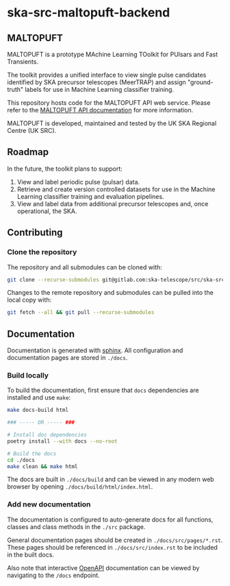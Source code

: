 # ska-src-maltopuft-backend

## MALTOPUFT

MALTOPUFT is a prototype MAchine Learning TOolkit for PUlsars and Fast Transients.

The toolkit provides a unified interface to view single pulse candidates identified by SKA precursor telescopes (MeerTRAP) and assign "ground-truth" labels for use in Machine Learning classifier training.

This repository hosts code for the MALTOPUFT API web service. Please refer to the [MALTOPUFT API documentation](https://readthedocs.org/dashboard/) for more information.

MALTOPUFT is developed, maintained and tested by the UK SKA Regional Centre (UK SRC).

## Roadmap

In the future, the toolkit plans to support:

1. View and label periodic pulse (pulsar) data.
2. Retrieve and create version controlled datasets for use in the Machine Learning classifier training and evaluation pipelines.
3. View and label data from additional precursor telescopes and, once operational, the SKA.

## Contributing
### Clone the repository

The repository and all submodules can be cloned with:

```bash
git clone --recurse-submodules git@gitlab.com:ska-telescope/src/ska-src-maltopuft-backend.git
```

Changes to the remote repository and submodules can be pulled into the local copy with:

```bash
git fetch --all && git pull --recurse-submodules
```

## Documentation

Documentation is generated with [sphinx](https://www.sphinx-doc.org/en/master/). All configuration and documentation pages are stored in `./docs`.

### Build locally

To build the documentation, first ensure that `docs` dependencies are installed and use `make`:

```bash
make docs-build html

### ----- OR ----- ###

# Install doc dependencies
poetry install --with docs --no-root

# Build the docs
cd ./docs
make clean && make html
```

The docs are built in `./docs/build` and can be viewed in any modern web browser by opening `./docs/build/html/index.html`.

### Add new documentation

The documentation is configured to auto-generate docs for all functions, classes and class methods in the `./src` package.

General documentation pages should be created in `./docs/src/pages/*.rst`. These pages should be referenced in `./docs/src/index.rst` to be included in the built docs.

Also note that interactive [OpenAPI](https://www.openapis.org/) documentation can be viewed by navigating to the `/docs` endpoint.
